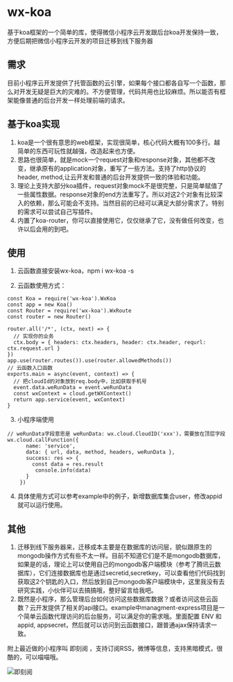 # wx-koa
基于koa框架的一个简单的库，使得微信小程序云开发跟后台koa开发保持一致，方便后期把微信小程序云开发的项目迁移到线下服务器

## 需求
目前小程序云开发提供了托管函数的云引擎，如果每个接口都各自写一个函数，那么对开发无疑是巨大的灾难的。不方便管理，代码共用也比较麻烦。所以能否有框架能像普通的后台开发一样处理前端的请求。

## 基于koa实现
1. koa是一个很有意思的web框架，实现很简单，核心代码大概有100多行。越简单的东西可玩性就越强，改造起来也方便。
2. 思路也很简单，就是mock一个request对象和response对象，其他都不改变，继承原有的application对象，重写了一些方法。支持了http协议的header, method,让云开发和普通的后台开发提供一致的体验和功能。
3. 理论上支持大部分koa插件，request对象mock不是很完整，只是简单赋值了一些属性数据。response对象的end方法重写了。所以对这2个对象有比较深入的依赖，那么可能会不支持。当然目前的已经可以满足大部分需求了。特别的需求可以尝试自己写插件。
4. 内置了koa-router，你可以直接使用它，仅仅继承了它，没有做任何改变，也许以后会用的到吧。

## 使用
1. 云函数直接安装wx-koa，npm i wx-koa -s

2. 云函数使用方式：
```
const Koa = require('wx-koa').WxKoa
const app = new Koa()
const Router = require('wx-koa').WxRoute
const router = new Router()

router.all('/*', (ctx, next) => {
  // 实现你的业务
  ctx.body = { headers: ctx.headers, header: ctx.header, requrl: ctx.request.url }
})
app.use(router.routes()).use(router.allowedMethods())
// 云函数入口函数
exports.main = async(event, context) => {
  // 把cloudId的对象放到req.body中，比如获取手机号
  event.data.weRunData = event.weRunData
  const wxContext = cloud.getWXContext()
  return app.service(event, wxContext)
}
```
3. 小程序端使用
```
// weRunData字段意思是 weRunData: wx.cloud.CloudID('xxx')，需要放在顶层字段
wx.cloud.callFunction({
      name: 'service',
      data: { url, data, method, headers, weRunData },
      success: res => {
        const data = res.result
         console.info(data)
      }
    })

```
4. 具体使用方式可以参考example中的例子，新增数据库集合user，修改appid就可以运行使用。

## 其他
1. 迁移到线下服务器来，迁移成本主要是在数据库的访问层，貌似跟原生的mongodb操作方式有些不太一样。目前不知道它们是不是mongodb数据库，如果是的话，理论上可以使用自己的mongodb客户端模块（参考了腾讯云数据库），它们连接数据库也是通过secretid,secretkey，可以查看他们代码找到获取这2个钥匙的入口，然后放到自己mongodb客户端模块中，这里我没有去研究实践，小伙伴可以去搞搞哦，整好留言给我吧。
2. 既然是小程序，那么管理后台如何访问这些数据库数据？或者访问这些云函数？云开发提供了相关的api接口。example中managment-express项目是一个简单云函数代理访问的后台服务，可以满足你的需求哦。里面配置 ENV 和appid, appsecret，然后就可以访问到云函数接口，跟普通ajax保持请求一致。

附上最近做的小程序叫 即刻阅 ，支持订阅RSS，微博等信息，支持黑暗模式，很酷的，可以喵喵哦。

![即刻阅](https://duckfiles.oss-cn-qingdao.aliyuncs.com/eleduck/image/5f3695cf-ed32-43ba-a6da-d64f6f980272.png)

